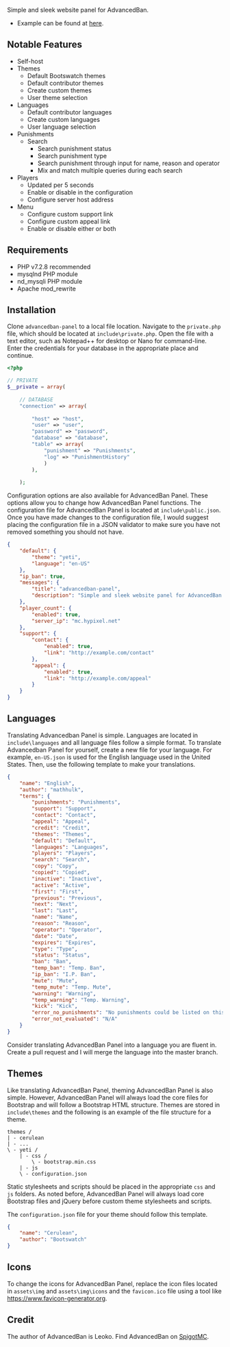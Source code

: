 Simple and sleek website panel for AdvancedBan.
* Example can be found at [here](https://mathhulk.net/advancedban-panel).

## Notable Features
* Self-host
* Themes
  * Default Bootswatch themes
  * Default contributor themes
  * Create custom themes
  * User theme selection
* Languages
  * Default contributor languages
  * Create custom languages
  * User language selection
* Punishments
  * Search
    * Search punishment status
    * Search punishment type
    * Search punishment through input for name, reason and operator
    * Mix and match multiple queries during each search
* Players
  * Updated per 5 seconds
  * Enable or disable in the configuration
  * Configure server host address
* Menu
  * Configure custom support link
  * Configure custom appeal link
  * Enable or disable either or both

## Requirements
* PHP v7.2.8 recommended
* mysqlnd PHP module
* nd_mysqli PHP module
* Apache mod_rewrite

## Installation
Clone `advancedban-panel` to a local file location. Navigate to the `private.php` file, which should be located at `include\private.php`. Open the file with a text editor, such as Notepad++ for desktop or Nano for command-line. Enter the credentials for your database in the appropriate place and continue.
```php
<?php

// PRIVATE
$__private = array(
	
	// DATABASE
	"connection" => array(
	
		"host" => "host",
		"user" => "user",
		"password" => "password",
		"database" => "database",
		"table" => array(
			"punishment" => "Punishments",
			"log" => "PunishmentHistory"
			)
		),
		
	);
```

Configuration options are also available for AdvancedBan Panel. These options allow you to change how AdvancedBan Panel functions. The configuration file for AdvancedBan Panel is located at `include\public.json`. Once you have made changes to the configuration file, I would suggest placing the configuration file in a JSON validator to make sure you have not removed something you should not have.
```json
{
    "default": {
		"theme": "yeti",
		"language": "en-US"
	},
    "ip_ban": true,
    "messages": {
        "title": "advancedban-panel",
        "description": "Simple and sleek website panel for AdvancedBan."
    },
    "player_count": {
        "enabled": true,
        "server_ip": "mc.hypixel.net"
    },
    "support": {
        "contact": {
            "enabled": true,
            "link": "http://example.com/contact"
        },
        "appeal": {
            "enabled": true,
            "link": "http://example.com/appeal"
        }
    }
}
```

## Languages
Translating Advancedban Panel is simple. Languages are located in `include\languages` and all language files follow a simple format. To translate Advancedban Panel for yourself, create a new file for your language. For example, `en-US.json` is used for the English language used in the United States. Then, use the following template to make your translations.
```json
{
	"name": "English",
	"author": "mathhulk",
	"terms": {
		"punishments": "Punishments",
		"support": "Support",
		"contact": "Contact",
		"appeal": "Appeal",
		"credit": "Credit",
		"themes": "Themes",
		"default": "Default",
		"languages": "Languages",
		"players": "Players",
		"search": "Search",
		"copy": "Copy",
		"copied": "Copied",
		"inactive": "Inactive",
		"active": "Active",
		"first": "First",
		"previous": "Previous",
		"next": "Next",
		"last": "Last",
		"name": "Name",
		"reason": "Reason",
		"operator": "Operator",
		"date": "Date",
		"expires": "Expires",
		"type": "Type",
		"status": "Status",
		"ban": "Ban",
		"temp_ban": "Temp. Ban",
		"ip_ban": "I.P. Ban",
		"mute": "Mute",
		"temp_mute": "Temp. Mute",
		"warning": "Warning",
		"temp_warning": "Temp. Warning",
		"kick": "Kick",
		"error_no_punishments": "No punishments could be listed on this page",
		"error_not_evaluated": "N/A"
	}
}
```
Consider translating AdvancedBan Panel into a language you are fluent in. Create a pull request and I will merge the language into the master branch.

## Themes
Like translating AdvancedBan Panel, theming AdvancedBan Panel is also simple. However, AdvancedBan Panel will always load the core files for Bootstrap and will follow a Bootstrap HTML structure. Themes are stored in `include\themes` and the following is an example of the file structure for a theme.
```
themes /
| - cerulean
| - ...
\ - yeti /
    | - css /
        \ - bootstrap.min.css
    | - js
    \ - configuration.json
```
Static stylesheets and scripts should be placed in the appropriate `css` and `js` folders. As noted before, AdvancedBan Panel will always load core Bootstrap files and jQuery before custom theme stylesheets and scripts.

The `configuration.json` file for your theme should follow this template.
```json
{
	"name": "Cerulean",
	"author": "Bootswatch"
}
```

## Icons
To change the icons for AdvancedBan Panel, replace the icon files located in `assets\img` and `assets\img\icons` and the `favicon.ico` file using a tool like https://www.favicon-generator.org.

## Credit
The author of AdvancedBan is Leoko. Find AdvancedBan on [SpigotMC](https://www.spigotmc.org/resources/advancedban.8695/).

